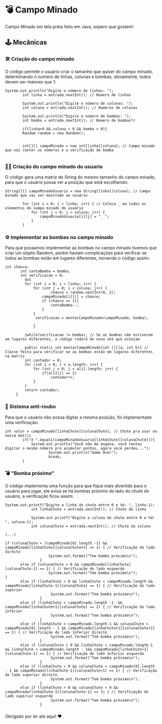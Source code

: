 
# 💣 Campo Minado

Campo Minado em tela preta feito em Java, espero que gostem!

## 🕹 Mecânicas

### 🛠 Criação do  campo minado

O código permite o usuário criar o tamanho que quiser do campo minado, determinando o numero de linhas, colunas e bombas, obviamente, todos devem ser maiores que 1:

```
System.out.println("Digite o número de linhas: ");
        int linha = entrada.nextInt(); // Numero de linhas 
        
        System.out.println("Digite o número de colunas: ");
        int coluna = entrada.nextInt(); // Numeros de colunas
        
        System.out.println("Digite o número de bombas: ");
        int bomba = entrada.nextInt(); // Numero de bombas*/
        
        if(linha>0 && coluna > 0 && bomba > 0){
        Random random = new Random();
        
        
        int[][] campoMinado = new int[linha][coluna]; // Campo minado que vai conter os números e a verificação da bomba
        
```
### 👨‍💻 Criação do campo minado do usuario

O código gera uma matriz de String do mesmo tamanho do campo minado, para que o usuário possa ver a posição que está escolhendo:

```
String[][] campoMinadoUsuario = new String[linha][coluna]; // Campo minado que vai ser mostrado ao usuário
        
        for (int i = 0; i < linha; i++) { // Coloca _ em todos os elementos do Campo minado do usuário
            for (int j = 0; j < coluna; j++) {
                campoMinadoUsuario[i][j] = "_ ";
            }
        }
```

### ⚙ Implementar as bombas no campo minado

Para que possamos implementar as bombas no campo minado tivemos que criar um objeto Random, porém haviam complicações para verificar se todos as bombas estão em lugares diferentes, tornando o código assim:

```
int chance;
       int contaBomba = bomba;
       int verificacao = 0;
         do{
         for (int i = 0; i < linha; i++) {
             for (int j = 0; j < coluna; j++) { 
                     chance = random.nextInt(0, 2);    
                 campoMinado[i][j] = chance;
                 if (chance == 1){
                     contaBomba--;  
                 }
             }
              verificacao = montarCampoMinado(campoMinado, bomba); 
             
             }
         
         }while(verificacao != bomba); // Se as bombas não estiverem em lugares diferentes, o código rodará de novo até que estejam

         public static int montarCampoMinado(int [][]a, int b){ // Classe feita para verificar se as bombas estão em lugares diferentes na matriz
         int contador = 0;
         for (int i = 0; i < a.length; i++) {
             for (int j = 0; j < a[i].length; j++) {
                 if(a[i][j] == 1)
                     contador++;
             }
         }
         return contador;
     }
```

### 🔐 Sistema anti-roubo

Para que o usuário não possa digitar a mesma posição, foi implementado uma verificação: 

```
int valor = campoMinado[linhaChute][colunaChute]; // Chute pra usar na nossa matriz
        if("X ".equals(campoMinadoUsuario[linhaChute][colunaChute])){
            System.out.println("Você não me engana, você tentou digitar o mesmo número pra acumular pontos, agora você perdeu...");
                    System.out.println("Game Over");
                    break;
        }
```
### 💣 "Bomba próximo"

O código implementa uma função para que fique mais divertido para o usuário para jogar, ele avisa se há bombas próximo do lado do chute do usuário, a verificação ficou assim: 

```
System.out.printf("Digite a linha do chute entre 0 e %d: ", linha-1);
            int linhaChute = entrada.nextInt(); // Chute da linha
        
            System.out.printf("Digite a coluna do chute entre 0 e %d: ", coluna-1);
            int colunaChute = entrada.nextInt(); // Chute da coluna

(...)

if (colunaChute < (campoMinado[0].length -1) && campoMinado[linhaChute][colunaChute+1] == 1) { // Verificação do lado direito
                    System.out.format("Tem bomba próximo\n");
                }
       else if (colunaChute > 0 && campoMinado[linhaChute][colunaChute-1] == 1) { // Verificação do lado esquerdo
                    System.out.format("Tem bomba próximo\n");                }
       else if (linhaChute > 0 && linhaChute < campoMinado.length && campoMinado[linhaChute-1][colunaChute] == 1) { // Verificação do lado superior
                     System.out.format("Tem bomba próximo\n");
                }
       else if (linhaChute < campoMinado.length -1  && campoMinado[linhaChute+1][colunaChute] == 1) { // Verificação do lado inferior
                     System.out.format("Tem bomba próximo\n");
                }
       else if (linhaChute < campoMinado.length-1 && colunaChute < campoMinado[0].length - 1 && campoMinado[linhaChute+1][colunaChute+1] == 1) { // Verificação do lado inferior direito
                     System.out.format("Tem bomba próximo\n");
                }
       else if (colunaChute > 0 && linhaChute < campoMinado.length-1 && linhaChute < campoMinado.length - 1&& campoMinado[linhaChute+1][colunaChute-1] == 1) { // Verificação do lado inferior esquerdo
                     System.out.format("Tem bomba próximo\n");
                }
       else if (linhaChute > 0 && colunaChute < campoMinado[0].length - 1 && campoMinado[linhaChute-1][colunaChute+1] == 1) { // Verificação do lado superior direito
                     System.out.format("Tem bomba próximo\n");
                }
       else if (linhaChute > 0 && colunaChute > 0 && campoMinado[linhaChute-1][colunaChute-1] == 1) { // Verificação do lado superior esquerdo
                     System.out.format("Tem bomba próximo\n");
                }
```
###
Obrigado por ler até aqui! ❤
